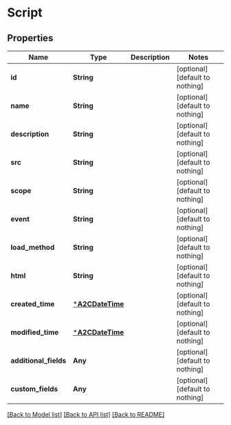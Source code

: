 # Script


## Properties
Name | Type | Description | Notes
------------ | ------------- | ------------- | -------------
**id** | **String** |  | [optional] [default to nothing]
**name** | **String** |  | [optional] [default to nothing]
**description** | **String** |  | [optional] [default to nothing]
**src** | **String** |  | [optional] [default to nothing]
**scope** | **String** |  | [optional] [default to nothing]
**event** | **String** |  | [optional] [default to nothing]
**load_method** | **String** |  | [optional] [default to nothing]
**html** | **String** |  | [optional] [default to nothing]
**created_time** | [***A2CDateTime**](A2CDateTime.md) |  | [optional] [default to nothing]
**modified_time** | [***A2CDateTime**](A2CDateTime.md) |  | [optional] [default to nothing]
**additional_fields** | **Any** |  | [optional] [default to nothing]
**custom_fields** | **Any** |  | [optional] [default to nothing]


[[Back to Model list]](../README.md#models) [[Back to API list]](../README.md#api-endpoints) [[Back to README]](../README.md)


